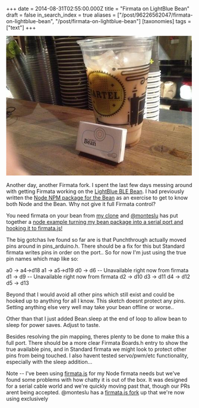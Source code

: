 +++
date = 2014-08-31T02:55:00.000Z
title = "Firmata on LightBlue Bean"
draft = false
in_search_index = true
aliases = ["/post/96226562047/firmata-on-lightblue-bean", "/post/firmata-on-lightblue-bean"]
[taxonomies]
tags = ["text"]
+++

![image](/images/tumblr_inline_pbyzrshEbi1rp3p4d_540.jpg)

Another day, another Firmata fork. I spent the last few days messing around with getting Firmata working on the [LightBlue BLE Bean](http://punchthrough.com/bean/). I had previously written the [Node NPM package for the Bean](https://www.npmjs.org/package/ble-bean) as an exercise to get to know both Node and the Bean. Why not give it full Firmata control?

You need firmata on your bean from [my clone](https://github.com/jacobrosenthal/arduino/blob/bean/examples/StandardFirmata/StandardFirmata.ino) and [@monteslu](https://twitter.com/monteslu) has put together a [node example turning my bean package into a serial port and hooking it to firmata.js!](https://github.com/monteslu/bean-serial/tree/master/examples/firmata)

<!-- more -->

The big gotchas Ive found so far are is that Punchthrough actually moved pins around in pins_arduino.h. There should be a fix for this but Standard firmata writes pins in order on the port.. So for now I'm just using the true pin names which map like so:

a0 -> a4->d18
a1 -> a5->d19
d0 -> d6 -- Unavailable right now from firmata
d1 -> d9 -- Unavailable right now from firmata
d2 -> d10
d3 -> d11
d4 -> d12
d5 -> d13

Beyond that I would avoid all other pins which still exist and could be hooked up to anything for all I know. This sketch doesnt protect any pins. Setting anything else very well may take your bean offline or worse..

Other than that I just added Bean.sleep at the end of loop to allow bean to sleep for power saves. Adjust to taste.

Besides resolving the pin mapping, theres plenty to be done to make this a full port. There should be a more clear Firmata Boards.h entry to show the true available pins, and in Standard firmata we might look to protect other pins from being touched. I also havent tested servo/pwm/etc functionality, especially with the sleep addition...

Note -- I've been using [firmata.js](https://www.npmjs.org/package/firmata) for my Node firmata needs but we've found some problems with how chatty it is out of the box. It was designed for a serial cable world and we're quickly moving past that, though our PRs arent being accepted.  @monteslu has a [firmata.js fork](https://github.com/monteslu/firmata/tree/nohandshake) up that we're now using exclusively

